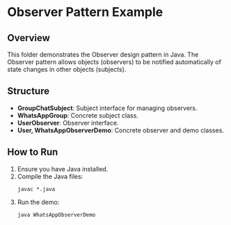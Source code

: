 # Observer Pattern Example

## Overview
This folder demonstrates the Observer design pattern in Java. The Observer pattern allows objects (observers) to be notified automatically of state changes in other objects (subjects).

## Structure
- **GroupChatSubject**: Subject interface for managing observers.
- **WhatsAppGroup**: Concrete subject class.
- **UserObserver**: Observer interface.
- **User, WhatsAppObserverDemo**: Concrete observer and demo classes.

## How to Run
1. Ensure you have Java installed.
2. Compile the Java files:
   ```
   javac *.java
   ```
3. Run the demo:
   ```
   java WhatsAppObserverDemo
   ```
